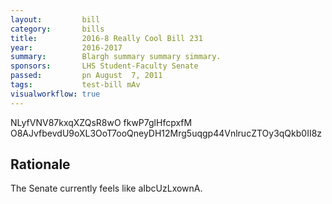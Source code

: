 ```yaml
---
layout:         bill
category:       bills
title:          2016-8 Really Cool Bill 231
year:           2016-2017
summary:        Blargh summary summary simmary.
sponsors:       LHS Student-Faculty Senate
passed:         pn August  7, 2011
tags:           test-bill mAv
visualworkflow: true
---
```



NLyfVNV87kxqXZQsR8wO fkwP7glHfcpxfM O8AJvfbevdU9oXL3OoT7ooQneyDH12Mrg5uqgp44VnlrucZTOy3qQkb0II8z 




Rationale
---------
The Senate currently feels like aIbcUzLxownA.
